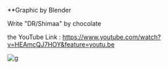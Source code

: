 **Graphic by Blender


Write "DR/Shimaa" by chocolate 



the YouTube Link : https://www.youtube.com/watch?v=HEAmcQJ7HOY&feature=youtu.be



![g](https://user-images.githubusercontent.com/36794457/50002409-b91bde00-ffa8-11e8-95e0-dfdb98784e53.jpg)






